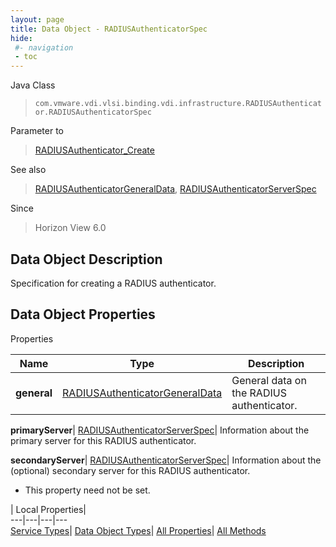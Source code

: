 ```yaml
---
layout: page
title: Data Object - RADIUSAuthenticatorSpec
hide:
 #- navigation
 - toc
---
```






Java Class  
> `com.vmware.vdi.vlsi.binding.vdi.infrastructure.RADIUSAuthenticator.RADIUSAuthenticatorSpec`

Parameter to  
> [RADIUSAuthenticator_Create](vdi.infrastructure.RADIUSAuthenticator.md#create)

See also  
> [RADIUSAuthenticatorGeneralData](vdi.infrastructure.RADIUSAuthenticator.GeneralData.md), [RADIUSAuthenticatorServerSpec](vdi.infrastructure.RADIUSAuthenticator.ServerData.md)

Since  
> Horizon View 6.0


## Data Object Description 

Specification for creating a RADIUS authenticator. 

## Data Object Properties

Properties

Name |  Type |  Description   
---|---|---  
**general**| [RADIUSAuthenticatorGeneralData](vdi.infrastructure.RADIUSAuthenticator.GeneralData.md)|  General data on the RADIUS authenticator.   
  
**primaryServer**| [RADIUSAuthenticatorServerSpec](vdi.infrastructure.RADIUSAuthenticator.ServerData.md)|  Information about the primary server for this RADIUS authenticator.   
  
**secondaryServer**| [RADIUSAuthenticatorServerSpec](vdi.infrastructure.RADIUSAuthenticator.ServerData.md)|  Information about the (optional) secondary server for this RADIUS authenticator.   


* This property need not be set.

  
  
  
 | Local Properties|   
---|---|---|---  
[Service Types](index-mo_types.md)| [Data Object Types](index-do_types.md)| [All Properties](index-properties.md)| [All Methods](index-methods.md)  
  
  
